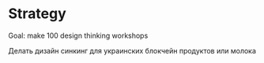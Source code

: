 # Strategy

Goal: make 100 design thinking workshops

Делать дизайн синкинг для украинских блокчейн продуктов или молока

